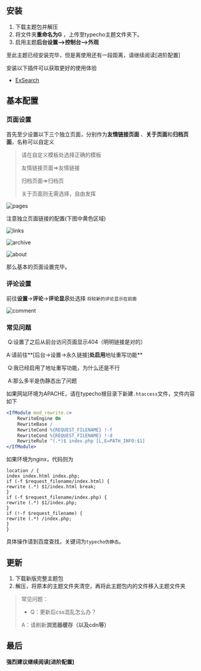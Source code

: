 ## 安装

1. 下载主题包并解压
2. 将文件夹**重命名为G** ，上传至typecho主题文件夹下。
3. 启用主题**后台设置—>控制台—>外观**

至此主题已经安装完毕，但是离使用还有一段距离，请继续阅读[进阶配置]

安装以下插件可以获取更好的使用体验

- [ExSearch](https://github.com/AlanDecode/Typecho-Plugin-ExSearch)

## 基本配置

### 页面设置

首先至少设置以下三个独立页面，分别作为**友情链接页面** 、**关于页面**和**归档页面**，名称可以自定义

> 请在自定义模板处选择正确的模板
>
> 友情链接页面=>友情链接
>
> 归档页面=>归档页
>
> 关于页面则无需选择，自由发挥

![pages](https://cdn.exia.xyz/img/G_Doc/G_theme_page_option.png)

注意独立页面链接的配置(下图中黄色区域)

![links](https://cdn.exia.xyz/img/G_Doc/G_theme_page_option_links.png)

![archive](https://cdn.exia.xyz/img/G_Doc/G_theme_page_option_archive.png)

![about](https://cdn.exia.xyz/img/G_Doc/G_theme_page_option_about.png)



那么基本的页面设置完毕。

### 评论设置

前往**设置**->**评论**->**评论显示**处选择 `将较新的评论显示在前面`

![comment](https://cdn.exia.xyz/img/G_Doc/G_theme_comment_option.png)



### 常见问题



​	Q:设置了之后从前台访问页面显示404（明明链接是对的）

​	A:请前往**[后台->设置->永久链接]**处启用**地址重写功能**

​	Q:我已经启用了地址重写功能，为什么还是不行

​	A:那么多半是伪静态出了问题

如果网站环境为APACHE，请在typecho根目录下新建`.htaccess`文件，文件内容如下

```apache
<IfModule mod_rewrite.c>
    RewriteEngine On
    RewriteBase /
    RewriteCond %{REQUEST_FILENAME} !-f
    RewriteCond %{REQUEST_FILENAME} !-d
    RewriteRule ^(.*)$ index.php [L,E=PATH_INFO:$1]
</IfModule>
```



如果环境为nginx，代码则为

```nginx
location / {
index index.html index.php;
if (-f $request_filename/index.html) {
rewrite (.*) $1/index.html break;
}
if (-f $request_filename/index.php) {
rewrite (.*) $1/index.php;
}
if (!-f $request_filename) {
rewrite (.*) /index.php;
}
}
```

具体操作请到百度查找，关键词为`typecho伪静态`。



## 更新

1. 下载新版完整主题包
2. 解压，将原本的主题文件夹清空，再将此主题包内的文件移入主题文件夹

> 常见问题：
>
> - Q：更新后css混乱怎么办？
>
> A：请刷新**浏览器缓存（以及cdn等）**

## 最后

**强烈建议继续阅读[进阶配置]**